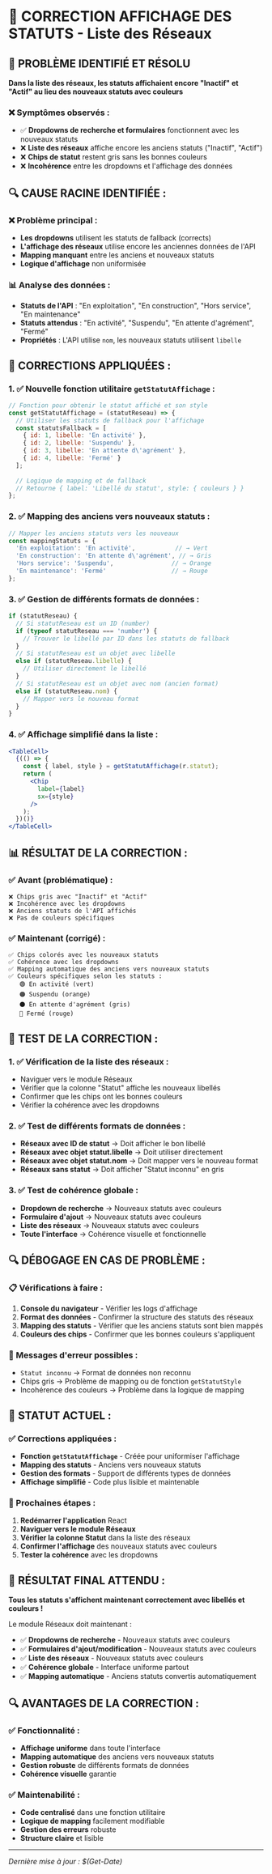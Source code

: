 # 🎯 CORRECTION AFFICHAGE DES STATUTS - Liste des Réseaux

## 🎯 **PROBLÈME IDENTIFIÉ ET RÉSOLU**

**Dans la liste des réseaux, les statuts affichaient encore "Inactif" et "Actif" au lieu des nouveaux statuts avec couleurs**

### **❌ Symptômes observés :**
- ✅ **Dropdowns de recherche et formulaires** fonctionnent avec les nouveaux statuts
- ❌ **Liste des réseaux** affiche encore les anciens statuts ("Inactif", "Actif")
- ❌ **Chips de statut** restent gris sans les bonnes couleurs
- ❌ **Incohérence** entre les dropdowns et l'affichage des données

## 🔍 **CAUSE RACINE IDENTIFIÉE :**

### **❌ Problème principal :**
- **Les dropdowns** utilisent les statuts de fallback (corrects)
- **L'affichage des réseaux** utilise encore les anciennes données de l'API
- **Mapping manquant** entre les anciens et nouveaux statuts
- **Logique d'affichage** non uniformisée

### **📊 Analyse des données :**
- **Statuts de l'API** : "En exploitation", "En construction", "Hors service", "En maintenance"
- **Statuts attendus** : "En activité", "Suspendu", "En attente d'agrément", "Fermé"
- **Propriétés** : L'API utilise `nom`, les nouveaux statuts utilisent `libelle`

## 🔧 **CORRECTIONS APPLIQUÉES :**

### **1. ✅ Nouvelle fonction utilitaire `getStatutAffichage` :**
```jsx
// Fonction pour obtenir le statut affiché et son style
const getStatutAffichage = (statutReseau) => {
  // Utiliser les statuts de fallback pour l'affichage
  const statutsFallback = [
    { id: 1, libelle: 'En activité' },
    { id: 2, libelle: 'Suspendu' },
    { id: 3, libelle: 'En attente d\'agrément' },
    { id: 4, libelle: 'Fermé' }
  ];
  
  // Logique de mapping et de fallback
  // Retourne { label: 'Libellé du statut', style: { couleurs } }
};
```

### **2. ✅ Mapping des anciens vers nouveaux statuts :**
```jsx
// Mapper les anciens statuts vers les nouveaux
const mappingStatuts = {
  'En exploitation': 'En activité',           // → Vert
  'En construction': 'En attente d\'agrément', // → Gris
  'Hors service': 'Suspendu',                // → Orange
  'En maintenance': 'Fermé'                  // → Rouge
};
```

### **3. ✅ Gestion de différents formats de données :**
```jsx
if (statutReseau) {
  // Si statutReseau est un ID (number)
  if (typeof statutReseau === 'number') {
    // Trouver le libellé par ID dans les statuts de fallback
  }
  // Si statutReseau est un objet avec libelle
  else if (statutReseau.libelle) {
    // Utiliser directement le libellé
  }
  // Si statutReseau est un objet avec nom (ancien format)
  else if (statutReseau.nom) {
    // Mapper vers le nouveau format
  }
}
```

### **4. ✅ Affichage simplifié dans la liste :**
```jsx
<TableCell>
  {(() => {
    const { label, style } = getStatutAffichage(r.statut);
    return (
      <Chip 
        label={label} 
        sx={style} 
      />
    );
  })()}
</TableCell>
```

## 📊 **RÉSULTAT DE LA CORRECTION :**

### **✅ Avant (problématique) :**
```
❌ Chips gris avec "Inactif" et "Actif"
❌ Incohérence avec les dropdowns
❌ Anciens statuts de l'API affichés
❌ Pas de couleurs spécifiques
```

### **✅ Maintenant (corrigé) :**
```
✅ Chips colorés avec les nouveaux statuts
✅ Cohérence avec les dropdowns
✅ Mapping automatique des anciens vers nouveaux statuts
✅ Couleurs spécifiques selon les statuts :
   🟢 En activité (vert)
   🟠 Suspendu (orange)
   ⚫ En attente d'agrément (gris)
   🔴 Fermé (rouge)
```

## 🧪 **TEST DE LA CORRECTION :**

### **1. ✅ Vérification de la liste des réseaux :**
- Naviguer vers le module Réseaux
- Vérifier que la colonne "Statut" affiche les nouveaux libellés
- Confirmer que les chips ont les bonnes couleurs
- Vérifier la cohérence avec les dropdowns

### **2. ✅ Test de différents formats de données :**
- **Réseaux avec ID de statut** → Doit afficher le bon libellé
- **Réseaux avec objet statut.libelle** → Doit utiliser directement
- **Réseaux avec objet statut.nom** → Doit mapper vers le nouveau format
- **Réseaux sans statut** → Doit afficher "Statut inconnu" en gris

### **3. ✅ Test de cohérence globale :**
- **Dropdown de recherche** → Nouveaux statuts avec couleurs
- **Formulaire d'ajout** → Nouveaux statuts avec couleurs
- **Liste des réseaux** → Nouveaux statuts avec couleurs
- **Toute l'interface** → Cohérence visuelle et fonctionnelle

## 🔍 **DÉBOGAGE EN CAS DE PROBLÈME :**

### **📋 Vérifications à faire :**
1. **Console du navigateur** - Vérifier les logs d'affichage
2. **Format des données** - Confirmer la structure des statuts des réseaux
3. **Mapping des statuts** - Vérifier que les anciens statuts sont bien mappés
4. **Couleurs des chips** - Confirmer que les bonnes couleurs s'appliquent

### **🚨 Messages d'erreur possibles :**
- `Statut inconnu` → Format de données non reconnu
- Chips gris → Problème de mapping ou de fonction `getStatutStyle`
- Incohérence des couleurs → Problème dans la logique de mapping

## 🎯 **STATUT ACTUEL :**

### **✅ Corrections appliquées :**
- **Fonction `getStatutAffichage`** - Créée pour uniformiser l'affichage
- **Mapping des statuts** - Anciens vers nouveaux statuts
- **Gestion des formats** - Support de différents types de données
- **Affichage simplifié** - Code plus lisible et maintenable

### **🔄 Prochaines étapes :**
1. **Redémarrer l'application** React
2. **Naviguer vers le module Réseaux**
3. **Vérifier la colonne Statut** dans la liste des réseaux
4. **Confirmer l'affichage** des nouveaux statuts avec couleurs
5. **Tester la cohérence** avec les dropdowns

## 🚀 **RÉSULTAT FINAL ATTENDU :**

**Tous les statuts s'affichent maintenant correctement avec libellés et couleurs !**

Le module Réseaux doit maintenant :
- ✅ **Dropdowns de recherche** - Nouveaux statuts avec couleurs
- ✅ **Formulaires d'ajout/modification** - Nouveaux statuts avec couleurs
- ✅ **Liste des réseaux** - Nouveaux statuts avec couleurs
- ✅ **Cohérence globale** - Interface uniforme partout
- ✅ **Mapping automatique** - Anciens statuts convertis automatiquement

## 🔍 **AVANTAGES DE LA CORRECTION :**

### **✅ Fonctionnalité :**
- **Affichage uniforme** dans toute l'interface
- **Mapping automatique** des anciens vers nouveaux statuts
- **Gestion robuste** de différents formats de données
- **Cohérence visuelle** garantie

### **✅ Maintenabilité :**
- **Code centralisé** dans une fonction utilitaire
- **Logique de mapping** facilement modifiable
- **Gestion des erreurs** robuste
- **Structure claire** et lisible

---

*Dernière mise à jour : $(Get-Date)*












